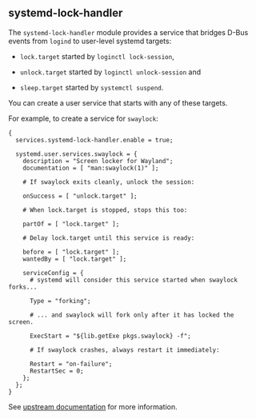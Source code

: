 ## systemd-lock-handler

The `systemd-lock-handler` module provides a service that bridges D-Bus events from `logind` to user-level systemd targets:

- `lock.target` started by `loginctl lock-session`,

- `unlock.target` started by `loginctl unlock-session` and

- `sleep.target` started by `systemctl suspend`.

You can create a user service that starts with any of these targets.

For example, to create a service for `swaylock`:

```programlisting
{
  services.systemd-lock-handler.enable = true;

  systemd.user.services.swaylock = {
    description = "Screen locker for Wayland";
    documentation = [ "man:swaylock(1)" ];

    # If swaylock exits cleanly, unlock the session:

    onSuccess = [ "unlock.target" ];

    # When lock.target is stopped, stops this too:

    partOf = [ "lock.target" ];

    # Delay lock.target until this service is ready:

    before = [ "lock.target" ];
    wantedBy = [ "lock.target" ];

    serviceConfig = {
      # systemd will consider this service started when swaylock forks...

      Type = "forking";

      # ... and swaylock will fork only after it has locked the screen.

      ExecStart = "${lib.getExe pkgs.swaylock} -f";

      # If swaylock crashes, always restart it immediately:

      Restart = "on-failure";
      RestartSec = 0;
    };
  };
}
```

See [upstream documentation](https://sr.ht/~whynothugo/systemd-lock-handler) for more information.
